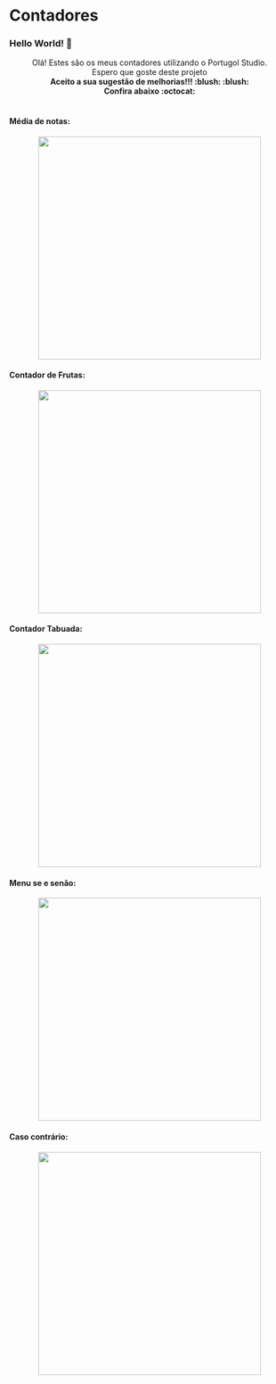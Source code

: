 # Contadores

###  Hello World! 👋 


<p align="center">
  Olá! Estes são os meus contadores utilizando o Portugol Studio.
  <br> Espero que goste deste projeto  <br> 
  <strong>Aceito a sua sugestão de melhorias!!! :blush: :blush: </strong> <br>
  <strong> Confira abaixo :octocat: </strong> <br> 
  <br />


</p>


#### Média de notas: 
<div align="center">
<img src="https://user-images.githubusercontent.com/119889095/234080959-52048a9b-92ca-41c0-9afb-d87ee6f919ad.png" width="400px" />
</div>

#### Contador de Frutas: 
<div align="center">
<img src="https://user-images.githubusercontent.com/119889095/234081169-d0973bf7-2ecf-45b6-982b-5dc3b5d7ce3c.png" width="400px" />
</div>

#### Contador Tabuada: 
<div align="center">
<img src="https://user-images.githubusercontent.com/119889095/234081300-d3eeb233-e70d-4d72-ae13-dae2a5604962.png" width="400px" />
</div>

#### Menu se e senão: 
<div align="center">
<img src="https://user-images.githubusercontent.com/119889095/234081450-44c46615-94d9-4523-ab7a-e6c1841cf6ed.png" width="400px" />
</div>

#### Caso contrário: 
<div align="center">
<img src="https://user-images.githubusercontent.com/119889095/234081556-c73898af-e871-4062-aa5e-b55c7fa1b314.png" width="400px" />
</div>



